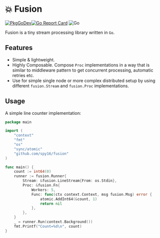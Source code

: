 # 💥 Fusion

[![PkgGoDev](https://pkg.go.dev/badge/github.com/spy16/fusion)](https://pkg.go.dev/github.com/spy16/fusion)[![Go Report Card](https://goreportcard.com/badge/github.com/spy16/fusion)](https://goreportcard.com/report/github.com/spy16/fusion) ![Go](https://github.com/spy16/fusion/workflows/Go/badge.svg?branch=master)

Fusion is a tiny stream processing library written in `Go`.

## Features

* Simple & lightweight.
* Highly Composable. Compose `Proc` implementations in a way that is similar to 
  middleware pattern to get concurrent processing, automatic retries etc.
* Use for simple single node or more complex distributed setup by using different
  `fusion.Stream` and `fusion.Proc` implementations.

## Usage

A simple line counter implementation:

```go
package main

import (
	"context"
	"fmt"
	"os"
	"sync/atomic"
	"github.com/spy16/fusion"
)

func main() {
	count := int64(0)
	runner := fusion.Runner{
		Stream: &fusion.LineStream{From: os.Stdin},
		Proc: &fusion.Fn{
			Workers: 5,
			Func: func(ctx context.Context, msg fusion.Msg) error {
				atomic.AddInt64(&count, 1)
				return nil
			},
		},
	}
	_ = runner.Run(context.Background())
	fmt.Printf("Count=%d\n", count)
}
```
